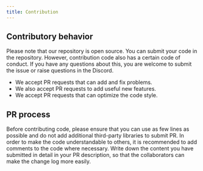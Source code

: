 ```yaml
---
title: Contribution
---
```


## Contributory behavior

Please note that our repository is open source. You can submit your code in the repository.
However, contribution code also has a certain code of conduct. If you have any questions about this, you are welcome to submit the issue or raise questions in the Discord.

- We accept PR requests that can add and fix problems.
- We also accept PR requests to add useful new features.
- We accept PR requests that can optimize the code style.

## PR process

Before contributing code, please ensure that you can use as few lines as possible and do not add additional third-party libraries to submit PR.
In order to make the code understandable to others, it is recommended to add comments to the code where necessary.
Write down the content you have submitted in detail in your PR description, so that the collaborators can make the change log more easily.

